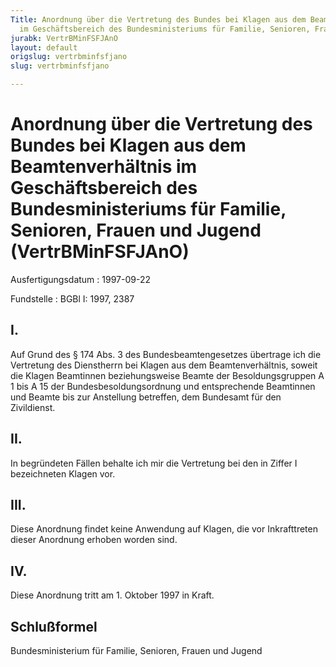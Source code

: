 ```yaml
---
Title: Anordnung über die Vertretung des Bundes bei Klagen aus dem Beamtenverhältnis
  im Geschäftsbereich des Bundesministeriums für Familie, Senioren, Frauen und Jugend
jurabk: VertrBMinFSFJAnO
layout: default
origslug: vertrbminfsfjano
slug: vertrbminfsfjano

---
```


# Anordnung über die Vertretung des Bundes bei Klagen aus dem Beamtenverhältnis im Geschäftsbereich des Bundesministeriums für Familie, Senioren, Frauen und Jugend (VertrBMinFSFJAnO)

Ausfertigungsdatum
:   1997-09-22

Fundstelle
:   BGBl I: 1997, 2387

## I.

Auf Grund des § 174 Abs. 3 des Bundesbeamtengesetzes übertrage ich die
Vertretung des Dienstherrn bei Klagen aus dem Beamtenverhältnis,
soweit die Klagen Beamtinnen beziehungsweise Beamte der
Besoldungsgruppen A 1 bis A 15 der Bundesbesoldungsordnung und
entsprechende Beamtinnen und Beamte bis zur Anstellung betreffen, dem
Bundesamt für den Zivildienst.

## II.

In begründeten Fällen behalte ich mir die Vertretung bei den in Ziffer
I bezeichneten Klagen vor.

## III.

Diese Anordnung findet keine Anwendung auf Klagen, die vor
Inkrafttreten dieser Anordnung erhoben worden sind.

## IV.

Diese Anordnung tritt am 1. Oktober 1997 in Kraft.

## Schlußformel

Bundesministerium für Familie, Senioren, Frauen und Jugend

